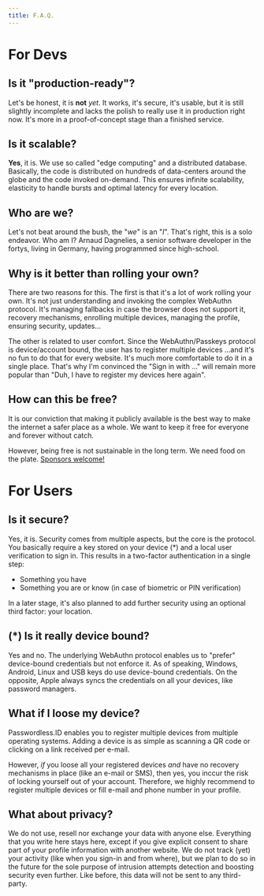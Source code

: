 ```yaml
---
title: F.A.Q.
---
```


For Devs
========

Is it "production-ready"?
-------------------------

Let's be honest, it is **not** *yet*. It works, it's secure, it's usable,
but it is still slightly incomplete and lacks the polish to really use it in production right now. 
It's more in a proof-of-concept stage than a finished service.

Is it scalable?
---------------

**Yes**, it is. We use so called "edge computing" and a distributed database. Basically, the code is distributed on hundreds of data-centers around the globe and the code invoked on-demand. This ensures infinite scalability, elasticity to handle bursts and optimal latency for every location.

Who are we?
-----------

Let's not beat around the bush, the "*we*" is an "*I*". That's right, this is a solo endeavor. Who am I?
Arnaud Dagnelies, a senior software developer in the fortys, living in Germany, having programmed since high-school.

Why is it better than rolling your own?
---------------------------------------

There are two reasons for this. The first is that it's a lot of work rolling your own. It's not just understanding and invoking the complex WebAuthn protocol.
It's managing fallbacks in case the browser does not support it, recovery mechanisms, enrolling multiple devices, managing the profile, ensuring security, updates...

The other is related to user comfort. Since the WebAuthn/Passkeys protocol is device/account bound, the user has to register multiple devices ...and it's no fun to do that for every website. It's much more comfortable to do it in a single place. That's why I'm convinced the "Sign in with ..." will remain more popular than "Duh, I have to register my devices here again".


How can this be free?
---------------------

It is our conviction that making it publicly available is the best way to make the internet a safer place as a whole.
We want to keep it free for everyone and forever without catch.

However, being free is not sustainable in the long term. We need food on the plate. [Sponsors welcome!](https://github.com/sponsors/passwordless-id)


For Users
=========

Is it secure?
-------------

Yes, it is. Security comes from multiple aspects, but the core is the protocol.
You basically require a key stored on your device (*) and a local user verification to sign in.
This results in a two-factor authentication in a single step:

- Something you have
- Something you are or know (in case of biometric or PIN verification)

In a later stage, it's also planned to add further security using an optional third factor: your location.


(*) Is it really device bound?
------------------------------

Yes and no. The underlying WebAuthn protocol enables us to "prefer" device-bound credentials but not enforce it.
As of speaking, Windows, Android, Linux and USB keys do use device-bound credentials.
On the opposite, Apple always syncs the credentials on all your devices, like password managers.


What if I loose my device?
--------------------------

Passwordless.ID enables you to register multiple devices from multiple operating systems.
Adding a device is as simple as scanning a QR code or clicking on a link received per e-mail.

However, *if* you loose all your registered devices *and* have no recovery mechanisms in place (like an e-mail or SMS), then yes, you inccur the risk of locking yourself out of your account. Therefore, we highly recommend to register multiple devices or fill e-mail and phone number in your profile.


What about privacy?
-------------------

We do not use, resell nor exchange your data with anyone else.
Everything that you write here stays here, except if you give explicit consent to share part of your profile information with another website.
We do not track (yet) your activity (like when you sign-in and from where), but we plan to do so in the future for the sole purpose of intrusion attempts detection and boosting security even further. Like before, this data will not be sent to any third-party.


